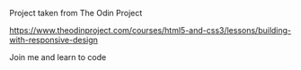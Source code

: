Project taken from The Odin Project

https://www.theodinproject.com/courses/html5-and-css3/lessons/building-with-responsive-design

Join me and learn to code